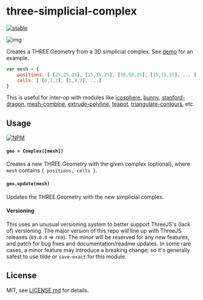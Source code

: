 # three-simplicial-complex

[![stable](http://badges.github.io/stability-badges/dist/stable.svg)](http://github.com/badges/stability-badges)

![img](http://i.imgur.com/HXFvCyE.png)

Creates a THREE.Geometry from a 3D simplicial complex. See [demo](test.js) for an example.

```js
var mesh = {
    positions: [ [25,25,25], [15,15,25], [50,50,25], [15,15,15], ... ],
    cells: [ [0,1,2], [1,3,2], ...]
}
```

This is useful for inter-op with modules like [icosphere](https://www.npmjs.org/package/icosphere), [bunny](https://www.npmjs.org/package/bunny), [stanford-dragon](https://www.npmjs.org/package/stanford-dragon), [mesh-combine](https://www.npmjs.org/package/mesh-combine), [extrude-polyline](https://www.npmjs.org/package/extrude-polyline), [teapot](https://www.npmjs.org/package/teapot), [triangulate-contours](https://www.npmjs.org/package/triangulate-contours), etc.

## Usage

[![NPM](https://nodei.co/npm/three-simplicial-complex.png)](https://nodei.co/npm/three-simplicial-complex/)

#### `geo = Complex([mesh])`

Creates a new THREE.Geometry with the given complex (optional), where `mesh` contains `{ positions, cells }`.

#### `geo.update(mesh)`

Updates the THREE.Geometry with the new simplicial complex.

#### Versioning

This uses an unusual versioning system to better support ThreeJS's (lack of) versioning. The major version of this repo will line up with ThreeJS releases (`69.0.0` => `r69`). The minor will be reserved for any new features, and patch for bug fixes and documentation/readme updates. In some rare cases, a minor feature may introduce a breaking change; so it's generally safest to use tilde or `save-exact` for this module.

## License

MIT, see [LICENSE.md](http://github.com/mattdesl/three-simplicial-complex/blob/master/LICENSE.md) for details.
